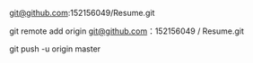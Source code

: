 <!-- 我的远程仓库地址 -->
git@github.com:152156049/Resume.git

<!-- 关联远程仓库 -->
git remote add origin git@github.com：152156049 / Resume.git

<!-- 推送到远程仓库 -->
 git push -u origin master